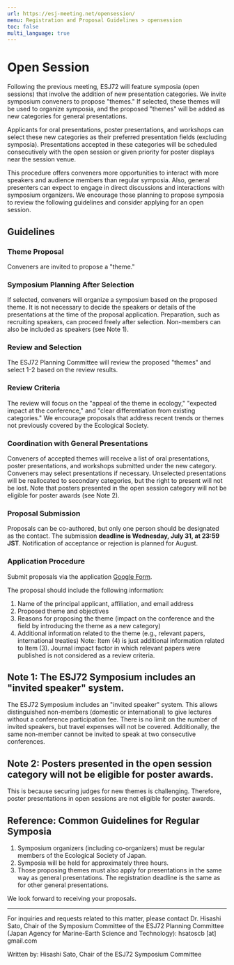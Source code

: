 ```yaml
---
url: https://esj-meeting.net/opensession/
menu: Registration and Proposal Guidelines > opensession
toc: false
multi_language: true
---
```


# Open Session

Following the previous meeting, ESJ72 will feature symposia (open sessions) that involve the addition of new presentation categories. We invite symposium conveners to propose "themes." If selected, these themes will be used to organize symposia, and the proposed "themes" will be added as new categories for general presentations.

Applicants for oral presentations, poster presentations, and workshops can select these new categories as their preferred presentation fields (excluding symposia). Presentations accepted in these categories will be scheduled consecutively with the open session or given priority for poster displays near the session venue.

This procedure offers conveners more opportunities to interact with more speakers and audience members than regular symposia. Also, general presenters can expect to engage in direct discussions and interactions with symposium organizers. We encourage those planning to propose symposia to review the following guidelines and consider applying for an open session.

## Guidelines

### Theme Proposal

Conveners are invited to propose a "theme."

### Symposium Planning After Selection

If selected, conveners will organize a symposium based on the proposed theme. It is not necessary to decide the speakers or details of the presentations at the time of the proposal application. Preparation, such as recruiting speakers, can proceed freely after selection. Non-members can also be included as speakers (see Note 1).

### Review and Selection

The ESJ72 Planning Committee will review the proposed "themes" and select 1-2 based on the review results.

### Review Criteria

The review will focus on the "appeal of the theme in ecology," "expected impact at the conference," and "clear differentiation from existing categories." We encourage proposals that address recent trends or themes not previously covered by the Ecological Society.

### Coordination with General Presentations

Conveners of accepted themes will receive a list of oral presentations, poster presentations, and workshops submitted under the new category. Conveners may select presentations if necessary. Unselected presentations will be reallocated to secondary categories, but the right to present will not be lost. Note that posters presented in the open session category will not be eligible for poster awards (see Note 2).

### Proposal Submission

Proposals can be co-authored, but only one person should be designated as the contact. The submission **deadline is Wednesday, July 31, at 23:59 JST**. Notification of acceptance or rejection is planned for August.

### Application Procedure

Submit proposals via the application [Google Form](https://docs.google.com/forms/d/1KTnvqUxEsx0KnR-tZuh4YqZDJiLGTXtQVD1hn8vQyys).

The proposal should include the following information:
1. Name of the principal applicant, affiliation, and email address
2. Proposed theme and objectives
3. Reasons for proposing the theme (impact on the conference and the field by introducing the theme as a new category)
4. Additional information related to the theme (e.g., relevant papers, international treaties)
Note: Item (4) is just additional information related to Item (3). Journal impact factor in which relevant papers were published is not considered as a review criteria.

## Note 1: The ESJ72 Symposium includes an "invited speaker" system.

The ESJ72 Symposium includes an "invited speaker" system. This allows distinguished non-members (domestic or international) to give lectures without a conference participation fee. There is no limit on the number of invited speakers, but travel expenses will not be covered. Additionally, the same non-member cannot be invited to speak at two consecutive conferences.

## Note 2: Posters presented in the open session category will not be eligible for poster awards.

This is because securing judges for new themes is challenging. Therefore, poster presentations in open sessions are not eligible for poster awards.

## Reference: Common Guidelines for Regular Symposia

1. Symposium organizers (including co-organizers) must be regular members of the Ecological Society of Japan.
2. Symposia will be held for approximately three hours.
3. Those proposing themes must also apply for presentations in the same way as general presentations. The registration deadline is the same as for other general presentations.

We look forward to receiving your proposals.

***
For inquiries and requests related to this matter, please contact Dr. Hisashi Sato, Chair of the Symposium Committee of the ESJ72 Planning Committee (Japan Agency for Marine-Earth Science and Technology): hsatoscb [at] gmail.com

Written by: Hisashi Sato, Chair of the ESJ72 Symposium Committee